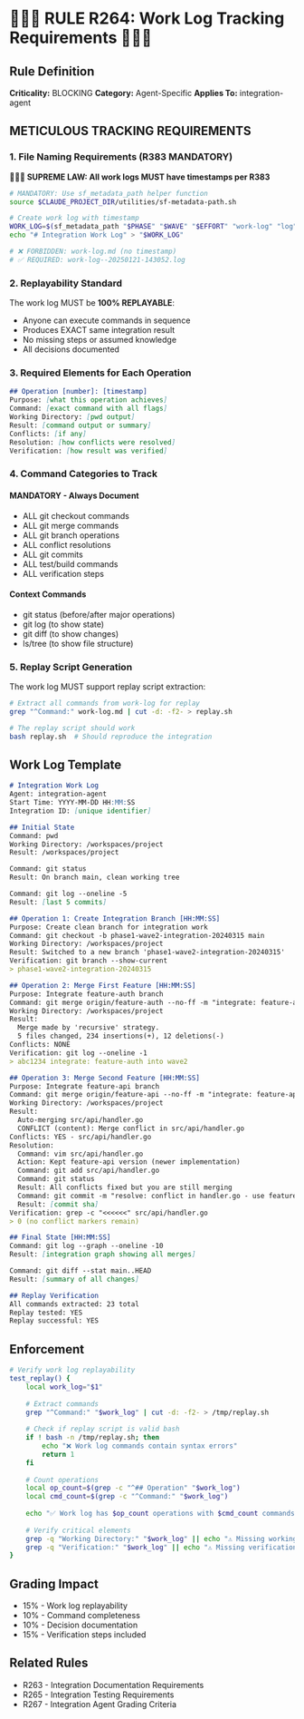 # 🚨🚨🚨 RULE R264: Work Log Tracking Requirements 🚨🚨🚨

## Rule Definition
**Criticality:** BLOCKING
**Category:** Agent-Specific
**Applies To:** integration-agent

## METICULOUS TRACKING REQUIREMENTS

### 1. File Naming Requirements (R383 MANDATORY)

**🔴🔴🔴 SUPREME LAW: All work logs MUST have timestamps per R383**

```bash
# MANDATORY: Use sf_metadata_path helper function
source $CLAUDE_PROJECT_DIR/utilities/sf-metadata-path.sh

# Create work log with timestamp
WORK_LOG=$(sf_metadata_path "$PHASE" "$WAVE" "$EFFORT" "work-log" "log")
echo "# Integration Work Log" > "$WORK_LOG"

# ❌ FORBIDDEN: work-log.md (no timestamp)
# ✅ REQUIRED: work-log--20250121-143052.log
```

### 2. Replayability Standard
The work log MUST be **100% REPLAYABLE**:
- Anyone can execute commands in sequence
- Produces EXACT same integration result
- No missing steps or assumed knowledge
- All decisions documented

### 3. Required Elements for Each Operation

```markdown
## Operation [number]: [timestamp]
Purpose: [what this operation achieves]
Command: [exact command with all flags]
Working Directory: [pwd output]
Result: [command output or summary]
Conflicts: [if any]
Resolution: [how conflicts were resolved]
Verification: [how result was verified]
```

### 4. Command Categories to Track

#### MANDATORY - Always Document
- ALL git checkout commands
- ALL git merge commands
- ALL git branch operations
- ALL conflict resolutions
- ALL git commits
- ALL test/build commands
- ALL verification steps

#### Context Commands
- git status (before/after major operations)
- git log (to show state)
- git diff (to show changes)
- ls/tree (to show file structure)

### 5. Replay Script Generation
The work log MUST support replay script extraction:

```bash
# Extract all commands from work-log for replay
grep "^Command:" work-log.md | cut -d: -f2- > replay.sh

# The replay script should work
bash replay.sh  # Should reproduce the integration
```

## Work Log Template

```markdown
# Integration Work Log
Agent: integration-agent
Start Time: YYYY-MM-DD HH:MM:SS
Integration ID: [unique identifier]

## Initial State
Command: pwd
Working Directory: /workspaces/project
Result: /workspaces/project

Command: git status
Result: On branch main, clean working tree

Command: git log --oneline -5
Result: [last 5 commits]

## Operation 1: Create Integration Branch [HH:MM:SS]
Purpose: Create clean branch for integration work
Command: git checkout -b phase1-wave2-integration-20240315 main
Working Directory: /workspaces/project  
Result: Switched to a new branch 'phase1-wave2-integration-20240315'
Verification: git branch --show-current
> phase1-wave2-integration-20240315

## Operation 2: Merge First Feature [HH:MM:SS]
Purpose: Integrate feature-auth branch
Command: git merge origin/feature-auth --no-ff -m "integrate: feature-auth into wave2"
Working Directory: /workspaces/project
Result: 
  Merge made by 'recursive' strategy.
  5 files changed, 234 insertions(+), 12 deletions(-)
Conflicts: NONE
Verification: git log --oneline -1
> abc1234 integrate: feature-auth into wave2

## Operation 3: Merge Second Feature [HH:MM:SS]
Purpose: Integrate feature-api branch
Command: git merge origin/feature-api --no-ff -m "integrate: feature-api into wave2"
Working Directory: /workspaces/project
Result: 
  Auto-merging src/api/handler.go
  CONFLICT (content): Merge conflict in src/api/handler.go
Conflicts: YES - src/api/handler.go
Resolution:
  Command: vim src/api/handler.go
  Action: Kept feature-api version (newer implementation)
  Command: git add src/api/handler.go
  Command: git status
  Result: All conflicts fixed but you are still merging
  Command: git commit -m "resolve: conflict in handler.go - use feature-api version"
  Result: [commit sha]
Verification: grep -c "<<<<<<" src/api/handler.go
> 0 (no conflict markers remain)

## Final State [HH:MM:SS]
Command: git log --graph --oneline -10
Result: [integration graph showing all merges]

Command: git diff --stat main..HEAD
Result: [summary of all changes]

## Replay Verification
All commands extracted: 23 total
Replay tested: YES
Replay successful: YES
```

## Enforcement

```bash
# Verify work log replayability
test_replay() {
    local work_log="$1"
    
    # Extract commands
    grep "^Command:" "$work_log" | cut -d: -f2- > /tmp/replay.sh
    
    # Check if replay script is valid bash
    if ! bash -n /tmp/replay.sh; then
        echo "❌ Work log commands contain syntax errors"
        return 1
    fi
    
    # Count operations
    local op_count=$(grep -c "^## Operation" "$work_log")
    local cmd_count=$(grep -c "^Command:" "$work_log")
    
    echo "✅ Work log has $op_count operations with $cmd_count commands"
    
    # Verify critical elements
    grep -q "Working Directory:" "$work_log" || echo "⚠️ Missing working directory tracking"
    grep -q "Verification:" "$work_log" || echo "⚠️ Missing verification steps"
}
```

## Grading Impact
- 15% - Work log replayability
- 10% - Command completeness
- 10% - Decision documentation
- 15% - Verification steps included

## Related Rules
- R263 - Integration Documentation Requirements
- R265 - Integration Testing Requirements
- R267 - Integration Agent Grading Criteria